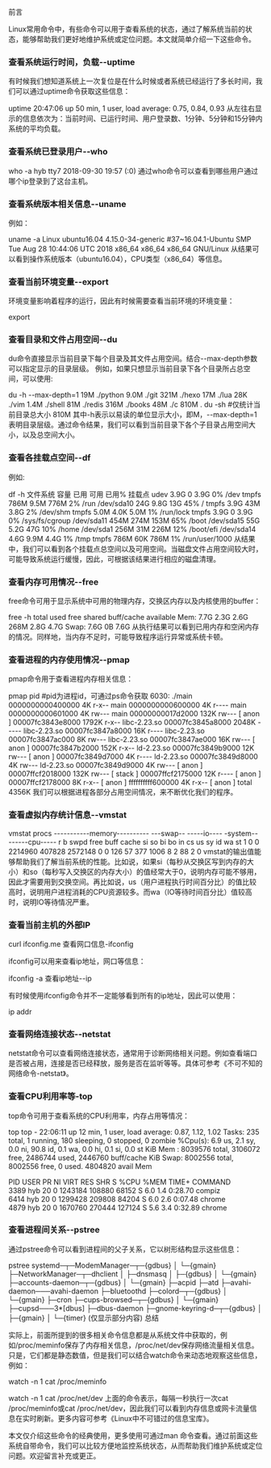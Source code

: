 前言

Linux常用命令中，有些命令可以用于查看系统的状态，通过了解系统当前的状态，能够帮助我们更好地维护系统或定位问题。本文就简单介绍一下这些命令。

### 查看系统运行时间，负载--uptime

有时候我们想知道系统上一次复位是在什么时候或者系统已经运行了多长时间，我们可以通过uptime命令获取这些信息：

uptime
20:47:06 up 50 min,  1 user,  load average: 0.75, 0.84, 0.93
从左往右显示的信息依次为：当前时间、已运行时间、用户登录数、1分钟、5分钟和15分钟内系统的平均负载。

### 查看系统已登录用户--who

who -a
hyb      tty7         2018-09-30 19:57 (:0)
通过who命令可以查看到哪些用户通过哪个ip登录到了这台主机。

### 查看系统版本相关信息--uname

例如：

uname -a
Linux ubuntu16.04 4.15.0-34-generic #37~16.04.1-Ubuntu SMP Tue Aug 28 10:44:06 UTC 2018 x86_64 x86_64 x86_64 GNU/Linux
从结果可以看到操作系统版本（ubuntu16.04），CPU类型（x86_64）等信息。

### 查看当前环境变量--export

环境变量影响着程序的运行，因此有时候需要查看当前环境的环境变量：

export
### 查看目录和文件占用空间--du

du命令直接显示当前目录下每个目录及其文件占用空间。结合--max-depth参数可以指定显示的目录层级。
例如，如果只想显示当前目录下各个目录所占总空间，可以使用:

du -h --max-depth=1 
19M        ./python
9.0M        ./git
321M        ./hexo
17M        ./lua
28K        ./vim
1.4M        ./shell
81M        ./redis
316M        ./books
48M        ./c
810M        .
du -sh     #仅统计当前目录总大小
810M
其中-h表示以易读的单位显示大小，即M，--max-depth=1表明目录层级。通过命令结果，我们可以看到当前目录下各个子目录占用空间大小，以及总空间大小。

### 查看各挂载点空间--df

例如:

df -h
文件系统        容量  已用  可用 已用% 挂载点
udev            3.9G     0  3.9G    0% /dev
tmpfs           786M  9.5M  776M    2% /run
/dev/sda10       24G  9.8G   13G   45% /
tmpfs           3.9G   43M  3.8G    2% /dev/shm
tmpfs           5.0M  4.0K  5.0M    1% /run/lock
tmpfs           3.9G     0  3.9G    0% /sys/fs/cgroup
/dev/sda11      454M  274M  153M   65% /boot
/dev/sda15       55G  5.2G   47G   10% /home
/dev/sda1       256M   31M  226M   12% /boot/efi
/dev/sda14      4.6G  9.9M  4.4G    1% /tmp
tmpfs           786M   60K  786M    1% /run/user/1000
从结果中，我们可以看到各个挂载点总空间以及可用空间。当磁盘文件占用空间较大时，可能导致系统运行缓慢，因此，可根据该结果进行相应的磁盘清理。

### 查看内存可用情况--free

free命令可用于显示系统中可用的物理内存，交换区内存以及内核使用的buffer：

free -h
              total        used        free      shared  buff/cache   available
Mem:           7.7G        2.3G        2.6G        268M        2.8G        4.7G
Swap:          7.6G          0B        7.6G
从执行结果可以看到已用内存和空闲内存的情况。同样地，当内存不足时，可能导致程序运行异常或系统卡顿。

### 查看进程的内存使用情况--pmap

pmap命令用于查看进程内存相关信息：

pmap pid    #pid为进程id，可通过ps命令获取
6030:   ./main
0000000000400000      4K r-x-- main
0000000000600000      4K r---- main
0000000000601000      4K rw--- main
00000000017d2000    132K rw---   [ anon ]
00007fc3843e8000   1792K r-x-- libc-2.23.so
00007fc3845a8000   2048K ----- libc-2.23.so
00007fc3847a8000     16K r---- libc-2.23.so
00007fc3847ac000      8K rw--- libc-2.23.so
00007fc3847ae000     16K rw---   [ anon ]
00007fc3847b2000    152K r-x-- ld-2.23.so
00007fc3849b9000     12K rw---   [ anon ]
00007fc3849d7000      4K r---- ld-2.23.so
00007fc3849d8000      4K rw--- ld-2.23.so
00007fc3849d9000      4K rw---   [ anon ]
00007ffcf2018000    132K rw---   [ stack ]
00007ffcf2175000     12K r----   [ anon ]
00007ffcf2178000      8K r-x--   [ anon ]
ffffffffff600000      4K r-x--   [ anon ]
 total             4356K
我们可以根据进程各部分占用空间情况，来不断优化我们的程序。

### 查看虚拟内存统计信息--vmstat

vmstat
procs -----------memory---------- ---swap-- -----io---- -system-- ------cpu-----
 r  b   swpd   free   buff  cache   si   so    bi    bo   in   cs us sy id wa st
 1  0      0 2214960 407828 2572148    0    0   126    57  377 1006  8  2 88  2  0
vmstat的输出值能够帮助我们了解当前系统的性能。比如说，如果si（每秒从交换区写到内存的大小）和so（每秒写入交换区的内存大小）的值经常大于0，说明内存可能不够用，因此才需要用到交换空间。再比如说，us（用户进程执行时间百分比）的值比较高时，说明用户进程消耗的CPU资源较多。而wa（IO等待时间百分比）值较高时，说明IO等待情况严重。

### 查看当前主机的外部IP

curl ifconfig.me
查看网口信息-ifconfig

ifconfig可以用来查看ip地址，网口等信息：

ifconfig -a
查看ip地址--ip

有时候使用ifconfig命令并不一定能够看到所有的ip地址，因此可以使用：

ip addr
### 查看网络连接状态--netstat

netstat命令可以查看网络连接状态，通常用于诊断网络相关问题。例如查看端口是否被占用，连接是否已经释放，服务是否在监听等等。具体可参考《不可不知的网络命令-netstat》。

### 查看CPU利用率等-top

top命令可用于查看系统的CPU利用率，内存占用等情况：

top
top - 22:06:11 up 12 min,  1 user,  load average: 0.87, 1.12, 1.02
Tasks: 235 total,   1 running, 180 sleeping,   0 stopped,   0 zombie
%Cpu(s):  6.9 us,  2.1 sy,  0.0 ni, 90.8 id,  0.1 wa,  0.0 hi,  0.1 si,  0.0 st
KiB Mem :  8039576 total,  3106072 free,  2486744 used,  2446760 buff/cache
KiB Swap:  8002556 total,  8002556 free,        0 used.  4804820 avail Mem 

  PID USER      PR  NI    VIRT    RES    SHR S  %CPU %MEM     TIME+ COMMAND     
 3389 hyb       20   0 1243184 108880  68152 S   6.0  1.4   0:28.70 compiz      
 6414 hyb       20   0 1299428 209808  84204 S   6.0  2.6   0:07.48 chrome      
 4879 hyb       20   0 1670760 270444 127124 S   5.6  3.4   0:32.89 chrome
### 查看进程间关系--pstree

通过pstree命令可以看到进程间的父子关系，它以树形结构显示这些信息：

pstree
systemd─┬─ModemManager─┬─{gdbus}
        │              └─{gmain}
        ├─NetworkManager─┬─dhclient
        │                ├─dnsmasq
        │                ├─{gdbus}
        │                └─{gmain}
        ├─accounts-daemon─┬─{gdbus}
        │                 └─{gmain}
        ├─acpid
        ├─atd
        ├─avahi-daemon───avahi-daemon
        ├─bluetoothd
        ├─colord─┬─{gdbus}
        │        └─{gmain}
        ├─cron
        ├─cups-browsed─┬─{gdbus}
        │              └─{gmain}
        ├─cupsd───3*[dbus]
        ├─dbus-daemon
        ├─gnome-keyring-d─┬─{gdbus}
        │                 ├─{gmain}
        │                 └─{timer}
(仅显示部分内容)
总结

实际上，前面所提到的很多相关命令信息都是从系统文件中获取的，例如/proc/meminfo保存了内存相关信息，/proc/net/dev保存网络流量相关信息。只是，它们都是静态数值，但是我们可以结合watch命令来动态地观察这些信息，例如：

watch -n 1 cat /proc/meminfo 

watch -n 1 cat /proc/net/dev
上面的命令表示，每隔一秒执行一次cat /proc/meminfo或cat /proc/net/dev，因此我们可以看到内存信息或网卡流量信息在实时刷新。更多内容可参考《Linux中不可错过的信息宝库》。

本文仅介绍这些命令的经典使用，更多使用可通过man 命令查看。通过前面这些系统自带命令，我们可以比较方便地监控系统状态，从而帮助我们维护系统或定位问题。欢迎留言补充或更正。